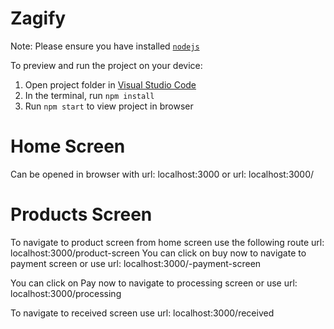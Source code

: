 
  # Zagify

  Note: Please ensure you have installed <code><a href="https://nodejs.org/en/download/">nodejs</a></code>

  To preview and run the project on your device:
  1) Open project folder in <a href="https://code.visualstudio.com/download">Visual Studio Code</a>
  2) In the terminal, run `npm install`
  3) Run `npm start` to view project in browser
  
  
  # Home Screen
  Can be opened in browser with url: localhost:3000 or url: localhost:3000/
  
  # Products Screen
  To navigate to product screen from home screen use the following route
  url: localhost:3000/product-screen
  You can click on buy now to navigate to payment screen or use url: localhost:3000/-payment-screen
  
  You can click on Pay now to navigate to processing screen or use url: localhost:3000/processing
  
  To navigate to received screen use url: localhost:3000/received
